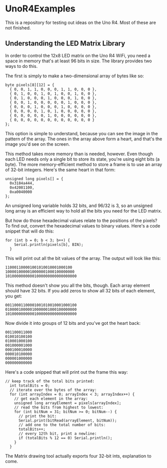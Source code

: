 # UnoR4Examples
This is a repository for testing out ideas on the Uno R4. Most of these are not finished. 

## Understanding the LED Matrix Library
In order to control the 12x8 LED matrix on the Uno R4 WiFi, you need a space in memory that's at least 96 bits in size. The library provides two ways to do this. 

The first is simply to make a two-dimensional array of bytes like so:
````
byte pixels[8][12] = {
  { 0, 0, 1, 1, 0, 0, 0, 1, 1, 0, 0, 0 },
  { 0, 1, 0, 0, 1, 0, 1, 0, 0, 1, 0, 0 },
  { 0, 1, 0, 0, 0, 1, 0, 0, 0, 1, 0, 0 },
  { 0, 0, 1, 0, 0, 0, 0, 0, 1, 0, 0, 0 },
  { 0, 0, 0, 1, 0, 0, 0, 1, 0, 0, 0, 0 },
  { 0, 0, 0, 0, 1, 0, 1, 0, 0, 0, 0, 0 },
  { 0, 0, 0, 0, 0, 1, 0, 0, 0, 0, 0, 0 },
  { 0, 0, 0, 0, 0, 0, 0, 0, 0, 0, 0, 0 }
};
````

This option is simple to understand, because you can see the image in the pattern of the array. The ones in the array above form a heart, and that's the image you'd see on the screen. 

This method takes more memory than is needed, however. Even though each LED needs only a single bit to store its state, you're using eight bits (a byte). The more memory-efficient method to store a frame is to use an array of 32-bit integers. Here's the same heart in that form:

````
unsigned long pixels[] = {
  0x3184a444,
  0x42081100,
  0xa0040000
};
````
An unsigned long variable holds 32 bits, and 96/32 is 3, so an unsigned long array is an efficient way to hold all the bits you need for the LED matrix. 

But how do those hexadecimal values relate to the positions of the pixels? To find out, convert the hexadecimal values to binary values. Here's a code snippet that will do this:

````
for (int b = 0; b < 3; b++) {
    Serial.println(pixels[b], BIN);
  }
````

This will print out all the bit values of the array. The output will look like this:

````
110001100001001010010001000100
1000010000010000001000100000000
10100000000001000000000000000000
````

This method doesn't show you all the bits, though. Each array element should have 32 bits. If you add zeros to show all 32 bits of each element, you get:

````
00110001100001001010010001000100
01000010000010000001000100000000
10100000000001000000000000000000
````
Now divide it into groups of 12 bits and you've got the heart back:
````
001100011000
010010100100
010001000100
001000001000
000100010000
000010100000
000001000000
000000000000
````

Here's a code snipped that will print out the frame this way:

````
// keep track of the total bits printed:
  int totalBits = 0;
  // iterate over the bytes of the array:
  for (int arrayIndex = 0; arrayIndex < 3; arrayIndex++) {
    // get each element in the array:
    unsigned long arrayElement = pixels[arrayIndex];
    // read the bits from highest to lowest:
    for (int bitNum = 31; bitNum >= 0; bitNum--) {
      // print the bit:
      Serial.print(bitRead(arrayElement, bitNum));
      // add one to the total number of bits:
      totalBits++;
      // every 12th bit, print a newline:
      if (totalBits % 12 == 0) Serial.println();
    }
  }
````

The Matrix drawing tool actually exports four 32-bit ints, explanation to come. 
